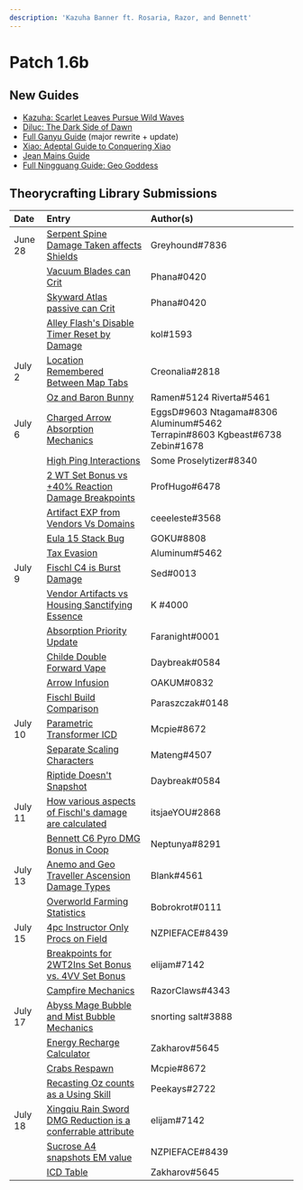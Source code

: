 ```yaml
---
description: 'Kazuha Banner ft. Rosaria, Razor, and Bennett'
---
```


# Patch 1.6b

## New Guides

- [Kazuha: Scarlet Leaves Pursue Wild Waves](https://keqingmains.com/kazuha/)
- [Diluc: The Dark Side of Dawn](https://keqingmains.com/diluc/)
- [Full Ganyu Guide](https://keqingmains.com/ganyu/) (major rewrite + update)
- [Xiao: Adeptal Guide to Conquering Xiao](https://keqingmains.com/xiao/)
- [Jean Mains Guide](https://keqingmains.com/jean/)
- [Full Ningguang Guide: Geo Goddess](https://keqingmains.com/ningguang/)

## Theorycrafting Library Submissions

| Date | Entry | Author\(s\) |
| :--- | :--- | :--- |
| June 28 | [Serpent Spine Damage Taken affects Shields](../../evidence/mechanics/equipment/weapons.md#serpent-spine-damage-taken-affects-shields) | Greyhound\#7836 |
|  | [Vacuum Blades can Crit](../../evidence/mechanics/equipment/weapons.md#vacuum-blades-can-crit) | Phana\#0420 |
|  | [Skyward Atlas passive can Crit](../../evidence/mechanics/equipment/weapons.md#skyward-atlas-effect-can-crit) | Phana\#0420 |
|  | [Alley Flash's Disable Timer Reset by Damage](../../evidence/mechanics/equipment/weapons.md#alley-flashs-disable-timer-can-be-reset-by-damage) | kol\#1593 |
| July 2 | [Location Remembered Between Map Tabs](../../evidence/mechanics/fluff/overworld.md#location-remembered-between-map-tabs) | Creonalia\#2818 |
|  | [Oz and Baron Bunny](../../evidence/characters/electro/fischl.md#oz-and-baron-bunny) | Ramen\#5124 Riverta\#5461 |
| July 6 | [Charged Arrow Absorption Mechanics](../../evidence/mechanics/gameplay-mechanics/elemental-absorption.md#charged-arrow-absorption-mechanics) | EggsD\#9603 Ntagama\#8306 Aluminum\#5462 Terrapin\#8603 Kgbeast\#6738 Zebin\#1678 |
|  | [High Ping Interactions](../../evidence/mechanics/gameplay-mechanics/bugs.md#high-ping-interactions) | Some Proselytizer\#8340 |
|  | [2 WT Set Bonus vs +40% Reaction Damage Breakpoints](../../evidence/mechanics/equipment/artifacts.md#breakpoints-for-2-wt-set-bonus-vs-40-reaction-damage-from-4tf-cw-set-bonus) | ProfHugo\#6478 |
|  | [Artifact EXP from Vendors Vs Domains](../../evidence/mechanics/gameplay-mechanics/lifeskills.md#artifact-exp-from-vendors-vs-domains) | ceeeleste\#3568 |
|  | [Eula 15 Stack Bug](../../evidence/characters/cryo/eula.md#eula-15-stack-bug) | GOKU\#8808 |
|  | [Tax Evasion](../../evidence/mechanics/combat/elemental-reactions/elemental-gauge-theory.md#tax-evasion) | Aluminum\#5462 |
| July 9 | [Fischl C4 is Burst Damage](../../evidence/characters/electro/fischl.md#fischl-c4-damage-is-burst-damage) | Sed\#0013 |
|  | [Vendor Artifacts vs Housing Sanctifying Essence](../../evidence/mechanics/gameplay-mechanics/lifeskills.md#vendor-artifacts-vs-housing-sanctifying-essence) | K \#4000 |
|  | [Absorption Priority Update](../../evidence/mechanics/gameplay-mechanics/elemental-absorption.md#absorption-priority-correction) | Faranight\#0001 |
|  | [Childe Double Forward Vape](../../evidence/characters/hydro/tartaglia.md#childe-double-forward-vape) | Daybreak\#0584 |
|  | [Arrow Infusion](../../evidence/mechanics/gameplay-mechanics/weapon-infusion.md#arrows-are-self-applied-aura-entities) | OAKUM\#0832 |
|  | [Fischl Build Comparison](../../evidence/characters/electro/fischl.md#fischl-build-comparison) | Paraszczak\#0148 |
| July 10 | [Parametric Transformer ICD](../../evidence/mechanics/equipment/gadgets/parametric-transformer.md#internal-cooldown) | Mcpie\#8672 |
|  | [Separate Scaling Characters](../../evidence/mechanics/gameplay-mechanics/attributes/scaling.md#separate-scaling-characters) | Mateng\#4507 |
|  | [Riptide Doesn't Snapshot](../../evidence/characters/hydro/tartaglia.md#riptide-does-not-snapshot) | Daybreak\#0584 |
| July 11 | [How various aspects of Fischl's damage are calculated](../../evidence/characters/electro/fischl.md#how-various-aspects-of-fischls-damage-are-calculated) | itsjaeYOU\#2868 |
|  | [Bennett C6 Pyro DMG Bonus in Coop](../../evidence/characters/pyro/bennett.md#c6-bennett-pyro-dmg-bonus-in-coop) | Neptunya\#8291 |
| July 13 | [Anemo and Geo Traveller Ascension Damage Types](../../evidence/characters/geo/traveler-geo.md#geo-traveler-a4-does-not-count-as-normal-attack) | Blank\#4561 |
|  | [Overworld Farming Statistics](../../evidence/mechanics/gameplay-mechanics/lifeskills.md#overworld-farming-statistics) | Bobrokrot\#0111 |
| July 15 | [4pc Instructor Only Procs on Field](../../evidence/mechanics/equipment/artifacts.md#4pc-instructor-only-procs-on-field) | NZPIEFACE\#8439 |
|  | [Breakpoints for 2WT2Ins Set Bonus vs. 4VV Set Bonus](../../evidence/mechanics/equipment/artifacts.md#breakpoints-for-2wt-2-ins-set-bonus-vs-4vv-set-bonus) | elijam\#7142 |
|  | [Campfire Mechanics](../../evidence/mechanics/gameplay-mechanics/lifeskills.md#campfires-act-like-1u-of-pyro-aura) | RazorClaws\#4343 |
| July 17 | [Abyss Mage Bubble and Mist Bubble Mechanics](../../evidence/mechanics/enemies/enemy-interactions.md#hydro-abyss-mage-bubble-persists-on-swap) | snorting salt\#3888 |
|  | [Energy Recharge Calculator](../../resources/calculators.md#energy-recharge-calculator) | Zakharov\#5645 |
|  | [Crabs Respawn](../../mechanics/gameplay-mechanics/lifeskills.md#crabs-respawn) | Mcpie\#8672 |
|  | [Recasting Oz counts as a Using Skill](../../evidence/characters/electro/fischl.md#resummoning-oz-while-hes-still-active-counts-as-using-an-elemental-skill) | Peekays\#2722 |
| July 18 | [Xingqiu Rain Sword DMG Reduction is a conferrable attribute](../../evidence/characters/hydro/xingqiu.md#xingqiu-rain-sword-dmg-reduction-is-a-conferrable-attribute) | elijam\#7142 |
|  | [Sucrose A4 snapshots EM value](../../evidence/characters/anemo/sucrose.md#sucrose-a4-snapshots-em-value) | NZPIEFACE\#8439 |
|  | [ICD Table](../../mechanics/combat/elemental-reactions/internal-cooldown-of-elemental-application.md#internal-cooldown-table) | Zakharov\#5645 |
